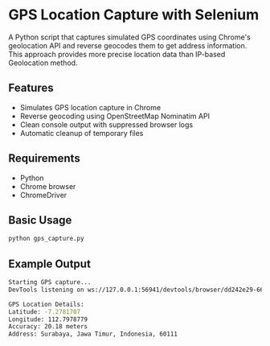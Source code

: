 # GPS Location Capture with Selenium

A Python script that captures simulated GPS coordinates using Chrome's geolocation API and reverse geocodes them to get address information. This approach provides more precise location data than IP-based Geolocation method.

## Features
- Simulates GPS location capture in Chrome
- Reverse geocoding using OpenStreetMap Nominatim API
- Clean console output with suppressed browser logs
- Automatic cleanup of temporary files

## Requirements
- Python
- Chrome browser
- ChromeDriver

## Basic Usage
```bash
python gps_capture.py
```
## Example Output
```bash
Starting GPS capture...
DevTools listening on ws://127.0.0.1:56941/devtools/browser/dd242e29-664b-4d10-8b74-52a064fbc74c

GPS Location Details:
Latitude: -7.2781707
Longitude: 112.7978779
Accuracy: 20.18 meters
Address: Surabaya, Jawa Timur, Indonesia, 60111


